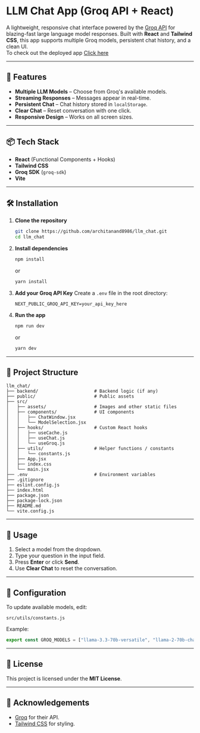 # LLM Chat App (Groq API + React)

A lightweight, responsive chat interface powered by the [Groq API](https://groq.com/) for blazing-fast large language model responses.
Built with **React** and **Tailwind CSS**, this app supports multiple Groq models, persistent chat history, and a clean UI.
<br>
To check out the deployed app <a href = "https://llm-chat-mu.vercel.app/">Click here</a>

---

## 🚀 Features

- **Multiple LLM Models** – Choose from Groq's available models.
- **Streaming Responses** – Messages appear in real-time.
- **Persistent Chat** – Chat history stored in `localStorage`.
- **Clear Chat** – Reset conversation with one click.
- **Responsive Design** – Works on all screen sizes.

---

## 📦 Tech Stack

- **React** (Functional Components + Hooks)
- **Tailwind CSS**
- **Groq SDK** (`groq-sdk`)
- **Vite**

---

## 🛠 Installation

1. **Clone the repository**

   ```bash
   git clone https://github.com/architanand8986/llm_chat.git
   cd llm_chat
   ```

2. **Install dependencies**

   ```bash
   npm install
   ```

   or

   ```bash
   yarn install
   ```

3. **Add your Groq API Key**
   Create a `.env` file in the root directory:

   ```env
   NEXT_PUBLIC_GROQ_API_KEY=your_api_key_here
   ```

4. **Run the app**

   ```bash
   npm run dev
   ```

   or

   ```bash
   yarn dev
   ```

---

## 📂 Project Structure

```
llm_chat/
├── backend/                     # Backend logic (if any)
├── public/                      # Public assets
├── src/
│   ├── assets/                  # Images and other static files
│   ├── components/              # UI components
│   │   ├── ChatWindow.jsx
│   │   └── ModelSelection.jsx
│   ├── hooks/                   # Custom React hooks
│   │   ├── useCache.js
│   │   ├── useChat.js
│   │   └── useGroq.js
│   ├── utils/                   # Helper functions / constants
│   │   └── constants.js
│   ├── App.jsx
│   ├── index.css
│   └── main.jsx
├── .env                         # Environment variables
├── .gitignore
├── eslint.config.js
├── index.html
├── package.json
├── package-lock.json
├── README.md
└── vite.config.js
```

---

## 🧠 Usage

1. Select a model from the dropdown.
2. Type your question in the input field.
3. Press **Enter** or click **Send**.
4. Use **Clear Chat** to reset the conversation.

---

## 🔧 Configuration

To update available models, edit:

```
src/utils/constants.js
```

Example:

```javascript
export const GROQ_MODELS = ["llama-3.3-70b-versatile", "llama-2-70b-chat"];
```

---

## 📜 License

This project is licensed under the **MIT License**.

---

## 🙌 Acknowledgements

- [Groq](https://groq.com/) for their API.
- [Tailwind CSS](https://tailwindcss.com/) for styling.
